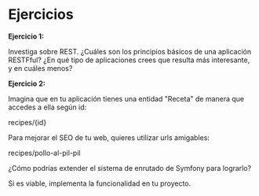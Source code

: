 # Ejercicios

**Ejercicio 1:**

Investiga sobre REST. ¿Cuáles son los principios básicos de una aplicación RESTFful? ¿En qué tipo de aplicaciones crees que resulta más interesante, y en cuáles menos?


**Ejercicio 2:**

Imagina que en tu aplicación tienes una entidad "Receta" de manera que accedes a ella según id:

recipes/{id}

Para mejorar el SEO de tu web, quieres utilizar urls amigables:

recipes/pollo-al-pil-pil

¿Cómo podrías extender el sistema de enrutado de Symfony para lograrlo?

Si es viable, implementa la funcionalidad en tu proyecto.